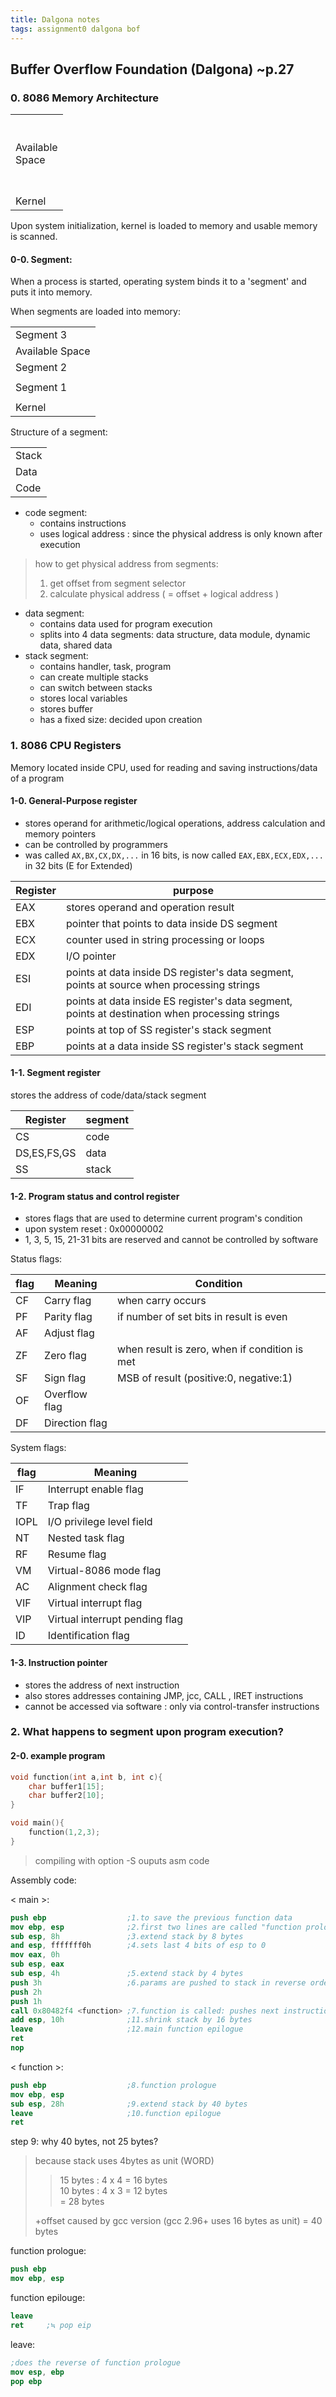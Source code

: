 ```yaml
---
title: Dalgona notes
tags: assignment0 dalgona bof
---
```

## Buffer Overflow Foundation (Dalgona) ~p.27

### 0. 8086 Memory Architecture

<table>
	<tr><td><br><br>Available<br>Space<br><br><br></td></tr>
	<tr><td>Kernel</td></tr>
</table>

Upon system initialization, kernel is loaded to memory and usable memory is scanned.

#### 0-0. Segment:

When a process is started, operating system binds it to a 'segment' and puts it into memory.

When segments are loaded into memory:

<table>
	<tr><td>Segment 3</td></tr>
	<tr><td>Available Space</td></tr>
	<tr><td>Segment 2</td></tr>
	<tr><td></td></tr>
	<tr><td>Segment 1</td></tr>
	<tr><td></td></tr>
      	<tr><td>Kernel</td></tr>
</table>

Structure of a segment:

<table>
	<tr><td>Stack</td></tr>
	<tr><td>Data</td></tr>
	<tr><td>Code</td></tr>
</table>

- code segment:
	- contains instructions
	- uses logical address : since the physical address is only known after execution

> how to get physical address from segments:
> 1. get offset from segment selector
> 2. calculate physical address ( = offset + logical address )

- data segment:
	- contains data used for program execution
	- splits into 4 data segments: data structure, data module, dynamic data, shared data
- stack segment:
	- contains handler, task, program
	- can create multiple stacks
	- can switch between stacks
	- stores local variables
	- stores buffer
	- has a fixed size: decided upon creation

### 1. 8086 CPU Registers

Memory located inside CPU, used for reading and saving instructions/data of a program

#### 1-0. General-Purpose register

- stores operand for arithmetic/logical operations, address calculation and memory pointers
- can be controlled by programmers
- was called `AX,BX,CX,DX,...` in 16 bits, is now called `EAX,EBX,ECX,EDX,...` in 32 bits (E for Extended)

|Register|purpose|
|-|-|
|EAX|stores operand and operation result|
|EBX|pointer that points to data inside DS segment|
|ECX|counter used in string processing or loops|
|EDX|I/O pointer|
|ESI|points at data inside DS register's data segment, points at source when processing strings|
|EDI|points at data inside ES register's data segment, points at destination when processing strings|
|ESP|points at top of SS register's stack segment|
|EBP|points at a data inside SS register's stack segment|

#### 1-1. Segment register

stores the address of code/data/stack segment

|Register|segment|
|-|-|
|CS|code|
|DS,ES,FS,GS|data|
|SS|stack|

#### 1-2. Program status and control register

- stores flags that are used to determine current program's condition
- upon system reset : 0x00000002
- 1, 3, 5, 15, 21-31 bits are reserved and cannot be controlled by software

Status flags:

|flag|Meaning|Condition|
|-|-|-|
|CF|Carry flag|when carry occurs
|PF|Parity flag|if number of set bits in result is even
|AF|Adjust flag|
|ZF|Zero flag|when result is zero, when if condition is met
|SF|Sign flag|MSB of result (positive:0, negative:1)
|OF|Overflow flag|
|DF|Direction flag|

System flags:

|flag|Meaning|
|-|-|
|IF|Interrupt enable flag|
|TF|Trap flag|
|IOPL|I/O privilege level field|
|NT|Nested task flag|
|RF|Resume flag|
|VM|Virtual-8086 mode flag|
|AC|Alignment check flag|
|VIF|Virtual interrupt flag|
|VIP|Virtual interrupt pending flag|
|ID|Identification flag|

#### 1-3. Instruction pointer

- stores the address of next instruction
- also stores addresses containing JMP, jcc, CALL , IRET instructions
- cannot be accessed via software : only via control-transfer instructions

### 2. What happens to segment upon program execution?

#### 2-0. example program

```c
void function(int a,int b, int c){
	char buffer1[15];
	char buffer2[10];
}

void main(){
	function(1,2,3);
}
```

> compiling with option -S ouputs asm code

Assembly code:

< main >:

```nasm
push ebp                  ;1.to save the previous function data
mov ebp, esp              ;2.first two lines are called "function prologue"
sub esp, 8h               ;3.extend stack by 8 bytes
and esp, fffffff0h        ;4.sets last 4 bits of esp to 0
mov eax, 0h					
sub esp, eax
sub esp, 4h               ;5.extend stack by 4 bytes
push 3h                   ;6.params are pushed to stack in reverse order
push 2h
push 1h
call 0x80482f4 <function> ;7.function is called: pushes next instruction address to stack (return address)
add esp, 10h              ;11.shrink stack by 16 bytes
leave                     ;12.main function epilogue
ret
nop
```

< function >:

```nasm
push ebp                  ;8.function prologue
mov ebp, esp
sub esp, 28h              ;9.extend stack by 40 bytes
leave                     ;10.function epilogue
ret
```

step 9: why 40 bytes, not 25 bytes?

>because stack uses 4bytes as unit (WORD)
>> 15 bytes : 4 x 4 = 16 bytes  
>> 10 bytes : 4 x 3 = 12 bytes  
>> = 28 bytes
>
>+offset caused by gcc version (gcc 2.96+ uses 16 bytes as unit)
>= 40 bytes

function prologue:

```nasm
push ebp
mov ebp, esp
```

function epilouge:

```nasm
leave
ret		;≒ pop eip
```

leave:

```nasm
;does the reverse of function prologue
mov esp, ebp
pop ebp
```
